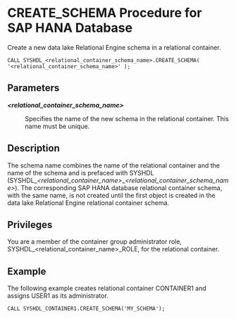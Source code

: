 <!-- loio173f6bf8e1614f6eaae5523084be64db -->

# CREATE\_SCHEMA Procedure for SAP HANA Database

Create a new data lake Relational Engine schema in a relational container.



```
CALL SYSHDL_<relational_container_schema_name>.CREATE_SCHEMA( '<relational_container_schema_name>' ); 
```



<a name="loio173f6bf8e1614f6eaae5523084be64db__section_dj3_45x_cjb"/>

## Parameters


<dl>
<dt><b>

*<relational\_container\_schema\_name\>*

</b></dt>
<dd>

Specifies the name of the new schema in the relational container. This name must be unique.



</dd>
</dl>



<a name="loio173f6bf8e1614f6eaae5523084be64db__section_zhc_rnx_cjb"/>

## Description

The schema name combines the name of the relational container and the name of the schema and is prefaced with SYSHDL \(SYSHDL\_*<relational\_container\_name\>*\_*<relational\_container\_schema\_name\>*\). The corresponding SAP HANA database relational container schema, with the same name, is not created until the first object is created in the data lake Relational Engine relational container schema.



<a name="loio173f6bf8e1614f6eaae5523084be64db__section_xlt_rnx_cjb"/>

## Privileges

You are a member of the container group administrator role, SYSHDL\_<relational\_container\_name\>\_ROLE, for the relational container.



<a name="loio173f6bf8e1614f6eaae5523084be64db__section_f5l_5nx_cjb"/>

## Example

The following example creates relational container CONTAINER1 and assigns USER1 as its administrator.

```
CALL SYSHDL_CONTAINER1.CREATE_SCHEMA('MY_SCHEMA');
```

